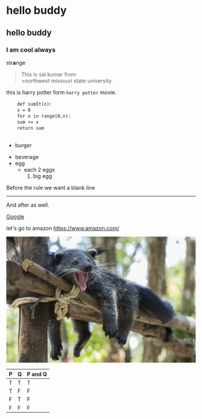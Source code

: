 # hello buddy
## hello buddy
### I am cool always
str**a**nge
>This is sai kumar from <br> >northwest missouri state university.

this is harry potter form ``harry potter`` movie.

```
    def sumIt(n):
    x = 0
    for x in range(0,n):
    sum += x
    return sum
    
```

* burger
- beverage
- egg
    - each 2 eggs
        1. big egg



Before the rule we want a blank line

---

And after as well.        

[Google](https://www.google.com/)

let's go to amazon <https://www.amazon.com/>

![beautiful bearcat](https://github.com/saikumarm007/pre_assignment/blob/main/bearcat.jpg)

| P | Q | P and Q |
| ---| ---| --- |
| T | T | T |
| T | F | F |
| F | T | F |
| F | F | F |
